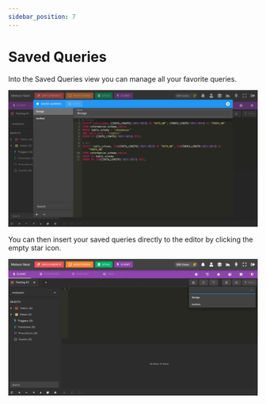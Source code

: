 ```yaml
---
sidebar_position: 7
---
```


# Saved Queries

Into the Saved Queries view you can manage all your favorite queries.

![alt text](../../../assets/client/client-saved-queries1.png "Client - Saved Queries 1")

You can then insert your saved queries directly to the editor by clicking the empty star icon.

![alt text](../../../assets/client/client-saved-queries2.png "Client - Saved Queries 2")